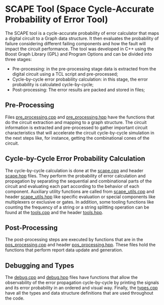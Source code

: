 # SCAPE Tool (Space Cycle-Accurate Probability of Error Tool)

The SCAPE tool is a cycle-accurate probability of error calculator that maps a digital circuit to a Graph data structure. It then evaluates the probability of failure considering different failing components and how the fault will impact the circuit performance.
The tool was developed in C++ using the Boost Graph Library (GPL) and Program Options and can be divided into three stages:
- Pre-processing: in the pre-processing stage data is extracted from the digital circuit using a TCL script and pre-processed;
- Cycle-by-cycle error probability calculation: in this stage, the error probability is calculated cycle-by-cycle;
- Post-processing: The error results are packed and stored in files;

## Pre-Processing
Files [pre_processing.cpp](pre_processing.cpp) and [pre_processing.hpp](pre_processing.hpp) have the functions that do the circuit extraction and mapping to a graph structure. The circuit information is extracted and pre-processed to gather important circuit characteristics that will accelerate the circuit cycle-by-cycle simulation in the next steps like, for instance, getting the combinational cones of the circuit.

## Cycle-by-Cycle Error Probability Calculation
The cycle-by-cycle calculation is done at the [scape.cpp](scape.cpp) and header [scape.hpp](scape.hpp) files. They perform the probability of error calculation and propagation by separating the sequential and combinational parts of the circuit and evaluating each part according to the behavior of each component. Auxiliary utility functions are called from [scape_utils.cpp](scape_utils.cpp) and header [scape_utils.hpp](scape_utils.hpp) like specific evaluation or special components like multiplexers or exclusive or gates. In addition, some tooling functions like counting the frequency of a string or a string splitting operation can be found at the [tools.cpp](tools.cpp) and the header [tools.hpp](tools.hpp).

## Post-Processing
The post-processing steps are executed by functions that are in the [pos_processing.cpp](pos_processing.cpp) and header [pos_processing.hpp](pos_processing.hpp). These files hold the functions that perform report data update and generation.

## Debugging and Types
The [debug.cpp](debug.cpp) and [debug.hpp](debug.hpp) files have functions that allow the observability of the error propagation cycle-by-cycle by printing the signals and its error probability in an ordered and visual way. Finally, the [types.cpp](types.hpp) have all the types and data structure definitions that are used throughout the code.


